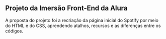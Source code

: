 ## Projeto da Imersão Front-End da Alura

A proposta do projeto foi a recriação da página inicial do Spotify por meio do HTML e do CSS, aprendendo atalhos, recursos e as diferenças entre os códigos.
